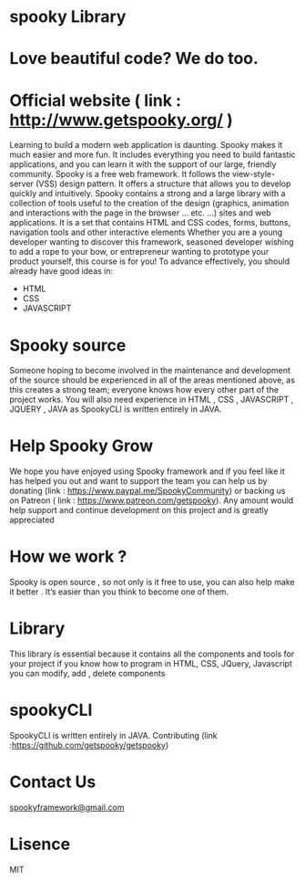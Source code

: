 # spooky Library
 # Love beautiful code? We do too.
# Official website ( link : http://www.getspooky.org/ )
Learning to build a modern web application is daunting. Spooky makes it much easier and more fun. It includes everything you need to build fantastic applications, and you can learn it with the support of our large, friendly community. 
Spooky is a free web framework. It follows the view-style-server (VSS) design pattern. It offers a structure that allows you to develop quickly and intuitively. 
Spooky contains a strong and a large library with a collection of tools useful to the creation of the design (graphics, animation and interactions with the page in the browser ... etc. ...) sites and web applications. It is a set that contains HTML and CSS codes, forms, buttons, navigation tools and other interactive elements 
Whether you are a young developer wanting to discover this framework, seasoned developer wishing to add a rope to your bow, or entrepreneur wanting to prototype your product yourself, this course is for you! 
To advance effectively, you should already have good ideas in:
* HTML 
* CSS 
* JAVASCRIPT
# Spooky source
Someone hoping to become involved in the maintenance and development of the source should be experienced in all of the areas mentioned above, as this creates a strong team; everyone knows how every other part of the project works. You will also need experience in HTML , CSS , JAVASCRIPT , JQUERY , JAVA as SpookyCLI is written entirely in JAVA.
# Help Spooky Grow
We hope you have enjoyed using Spooky framework and if you feel like it has helped you out and want to support the team you can help us by donating (link : https://www.paypal.me/SpookyCommunity) or backing us on Patreon ( link : https://www.patreon.com/getspooky). Any amount would help support and continue development on this project and is greatly appreciated 

# How we work ? 
Spooky is open source , so not only is it free to use, you can also help make it better . It’s easier than you think to become one of them.

# Library 
This library is essential because it contains all the components and tools for your project
if you know how to program in HTML, CSS, JQuery, Javascript you can modify, add , delete 
components 

# spookyCLI
SpookyCLI is written entirely in JAVA. 
Contributing (link :https://github.com/getspooky/getspooky)
# Contact Us 
spookyframework@gmail.com 

# Lisence 
MIT
